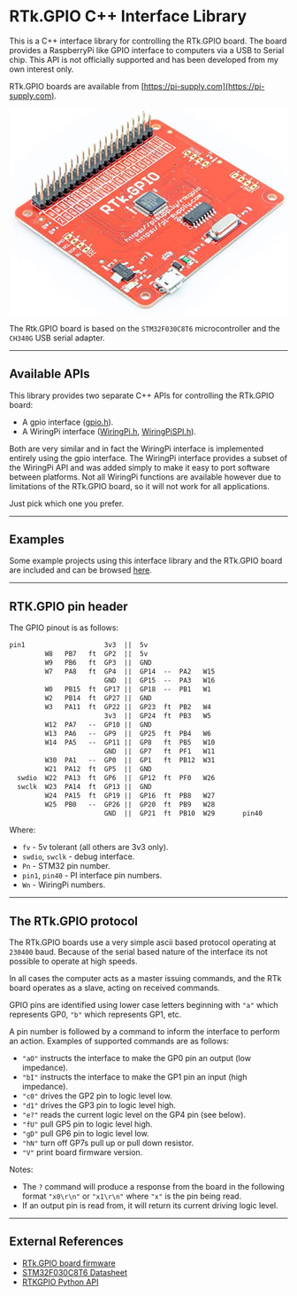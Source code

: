 # RTk.GPIO C++ Interface Library

This is a C++ interface library for controlling the RTk.GPIO board.
The board provides a RaspberryPi like GPIO interface to computers via a USB to Serial chip.
This API is not officially supported and has been developed from my own interest only.

RTk.GPIO boards are available from [https://pi-supply.com](https://pi-supply.com).

![The RTk.GPIO board](images/RTkGPIO.jpg)

The Rtk.GPIO board is based on the `STM32F030C8T6` microcontroller and the `CH340G` USB serial adapter.


----
## Available APIs

This library provides two separate C++ APIs for controlling the RTk.GPIO board:
- A gpio interface ([gpio.h](gpio.h)).
- A WiringPi interface ([WiringPi.h](WiringPi.h), [WiringPiSPI.h](WiringPiSPI.h)).

Both are very similar and in fact the WiringPi interface is implemented entirely using the gpio interface.
The WiringPi interface provides a subset of the WiringPi API and was added simply to make it easy to port software between platforms.
Not all WiringPi functions are available however due to limitations of the RTk.GPIO board, so it will not work for all applications.

Just pick which one you prefer.


----
## Examples

Some example projects using this interface library and the RTk.GPIO board are
included and can be browsed [here](examples/README.md).


----
## RTK.GPIO pin header

The GPIO pinout is as follows:
```
pin1                    3v3  ||  5v
         W8   PB7   ft  GP2  ||  5v
         W9   PB6   ft  GP3  ||  GND
         W7   PA8   ft  GP4  ||  GP14  --  PA2   W15
                        GND  ||  GP15  --  PA3   W16
         W0   PB15  ft  GP17 ||  GP18  --  PB1   W1
         W2   PB14  ft  GP27 ||  GND
         W3   PA11  ft  GP22 ||  GP23  ft  PB2   W4
                        3v3  ||  GP24  ft  PB3   W5
         W12  PA7   --  GP10 ||  GND
         W13  PA6   --  GP9  ||  GP25  ft  PB4   W6
         W14  PA5   --  GP11 ||  GP8   ft  PB5   W10
                        GND  ||  GP7   ft  PF1   W11
         W30  PA1   --  GP0  ||  GP1   ft  PB12  W31
         W21  PA12  ft  GP5  ||  GND
  swdio  W22  PA13  ft  GP6  ||  GP12  ft  PF0   W26
  swclk  W23  PA14  ft  GP13 ||  GND
         W24  PA15  ft  GP19 ||  GP16  ft  PB8   W27
         W25  PB0   --  GP26 ||  GP20  ft  PB9   W28
                        GND  ||  GP21  ft  PB10  W29       pin40
```

Where:
- `fv` - 5v tolerant (all others are 3v3 only).
- `swdio`, `swclk` - debug interface.
- `Pn` - STM32 pin number.
- `pin1`, `pin40` - PI interface pin numbers.
- `Wn` - WiringPi numbers.


----
## The RTk.GPIO protocol

The RTk.GPIO boards use a very simple ascii based protocol operating at `230400` baud.
Because of the serial based nature of the interface its not possible to operate at high speeds.

In all cases the computer acts as a master issuing commands, and the RTk board operates as a slave, acting on received commands.

GPIO pins are identified using lower case letters beginning with `"a"` which represents GP0, `"b"` which represents GP1, etc.

A pin number is followed by a command to inform the interface to perform an action.
Examples of supported commands are as follows:

- `"aO"` instructs the interface to make the GP0 pin an output (low impedance).
- `"bI"` instructs the interface to make the GP1 pin an input (high impedance).
- `"c0"` drives the GP2 pin to logic level low.
- `"d1"` drives the GP3 pin to logic level high.
- `"e?"` reads the current logic level on the GP4 pin (see below).
- `"fU"` pull GP5 pin to logic level high.
- `"gD"` pull GP6 pin to logic level low.
- `"hN"` turn off GP7s pull up or pull down resistor.
- `"V"` print board firmware version.

Notes:
- The `?` command will produce a response from the board in the following format `"x0\r\n"` or `"x1\r\n"` where `"x"` is the pin being read.
- If an output pin is read from, it will return its current driving logic level.


----
## External References

- [RTk.GPIO board firmware](https://bitbucket.org/ryanteckltd/rtk.gpio-mcu-firmware/src/development/)
- [STM32F030C8T6 Datasheet](https://www.mouser.co.uk/datasheet/2/389/dm00088500-1797910.pdf)
- [RTKGPIO Python API](https://github.com/RyanteckLTD/RTk)
